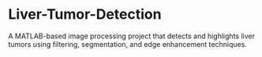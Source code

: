# Liver-Tumor-Detection
A MATLAB-based image processing project that detects and highlights liver tumors using filtering, segmentation, and edge enhancement techniques.
